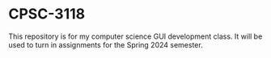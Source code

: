 # CPSC-3118
This repository is for my computer science GUI development class. It will be used to turn in assignments for the Spring 2024 semester.
